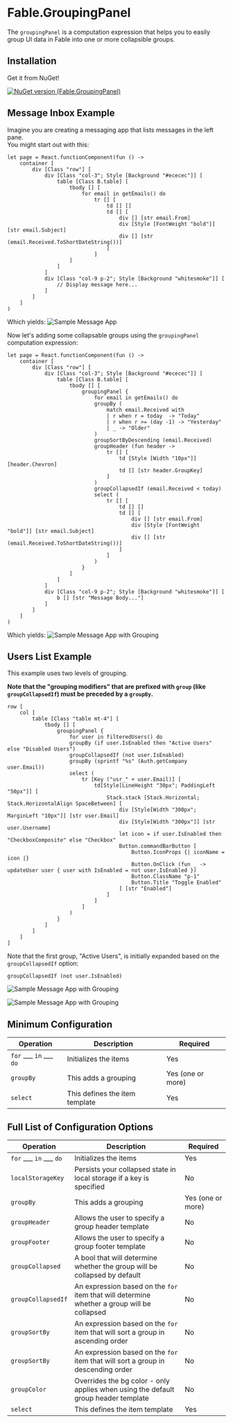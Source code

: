 # Fable.GroupingPanel
The `groupingPanel` is a computation expression that helps you to easily group UI data in Fable into one or more collapsible groups.

## Installation
Get it from NuGet!

[![NuGet version (Fable.GroupingPanel)](https://img.shields.io/nuget/v/Fable.GroupingPanel.svg?style=flat-square)](https://github.com/JordanMarr/Fable.GroupingPanel)


## Message Inbox Example

Imagine you are creating a messaging app that lists messages in the left pane.  
You might start out with this:

```F#
let page = React.functionComponent(fun () -> 
    container [
        div [Class "row"] [
            div [Class "col-3"; Style [Background "#ececec"]] [
                table [Class B.table] [
                    tbody [] [
                        for email in getEmails() do
                            tr [] [
                                td [] []
                                td [] [
                                    div [] [str email.From]
                                    div [Style [FontWeight "bold"]] [str email.Subject]
                                    div [] [str (email.Received.ToShortDateString())]
                                ]
                            ]
                    ]
                ]
            ]
            div [Class "col-9 p-2"; Style [Background "whitesmoke"]] [
                // Display message here...
            ]
        ]        
    ]
)
```   
Which yields:
![Sample Message App](documentation/imgs/MessageApp_Before.png)

Now let's adding some collapsable groups using the `groupingPanel` computation expression:
```F#
let page = React.functionComponent(fun () ->     
    container [
        div [Class "row"] [
            div [Class "col-3"; Style [Background "#ececec"]] [
                table [Class B.table] [
                    tbody [] [
                        groupingPanel {
                            for email in getEmails() do
                            groupBy (
                                match email.Received with
                                | r when r = today  -> "Today"
                                | r when r >= (day -1) -> "Yesterday"
                                | _ -> "Older"
                            )
                            groupSortByDescending (email.Received)
                            groupHeader (fun header ->
                                tr [] [
                                    td [Style [Width "10px"]] [header.Chevron]
                                    td [] [str header.GroupKey]
                                ]
                            )
                            groupCollapsedIf (email.Received < today)
                            select (
                                tr [] [
                                    td [] []
                                    td [] [
                                        div [] [str email.From]
                                        div [Style [FontWeight "bold"]] [str email.Subject]
                                        div [] [str (email.Received.ToShortDateString())]
                                    ]
                                ]
                            )
                        }
                    ]
                ]
            ]
            div [Class "col-9 p-2"; Style [Background "whitesmoke"]] [
                b [] [str "Message Body..."]
            ]
        ]        
    ]
)
```

Which yields:
![Sample Message App with Grouping](documentation/imgs/MessageApp_After.png)

## Users List Example
This example uses two levels of grouping. 

**Note that the "grouping modifiers" that are prefixed with `group` (like `groupCollapsedIf`) must be preceded by a `groupBy`.**

```F#
row [
    col [
        table [Class "table mt-4"] [
            tbody [] [
                groupingPanel {
                    for user in filteredUsers() do
                    groupBy (if user.IsEnabled then "Active Users" else "Disabled Users")
                    groupCollapsedIf (not user.IsEnabled)
                    groupBy (sprintf "%s" (Auth.getCompany user.Email))
                    select (
                        tr [Key ("usr_" + user.Email)] [
                            td[Style[LineHeight "30px"; PaddingLeft "50px"]] [
                                Stack.stack [Stack.Horizontal; Stack.HorizontalAlign SpaceBetween] [
                                    div [Style[Width "300px"; MarginLeft "10px"]] [str user.Email]
                                    div [Style[Width "300px"]] [str user.Username]
                                    let icon = if user.IsEnabled then "CheckboxComposite" else "Checkbox"
                                    Button.commandBarButton [
                                        Button.IconProps {| iconName = icon |}
                                        Button.OnClick (fun _ -> updateUser user { user with IsEnabled = not user.IsEnabled })
                                        Button.ClassName "p-1"
                                        Button.Title "Toggle Enabled"
                                    ] [str "Enabled"]
                                ]
                            ]
                        ]
                    )
                } 
            ]
        ]
    ]
]
```
Note that the first group, "Active Users", is initially expanded based on the `groupCollapsedIf` option:

`groupCollapsedIf (not user.IsEnabled)`

![Sample Message App with Grouping](documentation/imgs/Users_TwoGroupings.png)

![Sample Message App with Grouping](documentation/imgs/Users_TwoGroupings_Open.png)

## Minimum Configuration
Operation | Description | Required
--------- | ----------- | --------
`for` ___ `in` ___ `do` | Initializes the items | Yes
`groupBy` | This adds a grouping | Yes (one or more)
`select` | This defines the item template | Yes

## Full List of Configuration Options
Operation | Description | Required
--------- | ----------- | --------
`for` ___ `in` ___ `do` | Initializes the items | Yes
`localStorageKey` | Persists your collapsed state in local storage if a key is specified | No
`groupBy` | This adds a grouping | Yes (one or more)
`groupHeader` | Allows the user to specify a group header template | No
`groupFooter` | Allows the user to specify a group footer template | No
`groupCollapsed` | A bool that will determine whether the group will be collapsed by default | No
`groupCollapsedIf` | An expression based on the `for` item that will determine whether a group will be collapsed | No
`groupSortBy` | An expression based on the `for` item that will sort a group in ascending order | No
`groupSortBy` | An expression based on the `for` item that will sort a group in descending order | No
`groupColor` | Overrides the bg color - only applies when using the default group header template | No
`select` | This defines the item template | Yes

